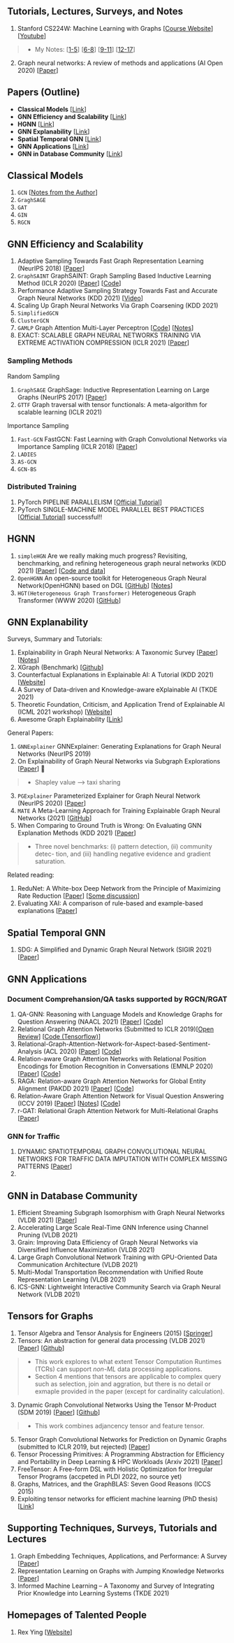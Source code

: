 
## Tutorials, Lectures, Surveys, and Notes
1. Stanford CS224W: Machine Learning with Graphs [[Course Website](http://web.stanford.edu/class/cs224w/)] [[Youtube](https://www.youtube.com/playlist?list=PLoROMvodv4rPLKxIpqhjhPgdQy7imNkDn)]
> * My Notes: [[1-5](https://github.com/heathersherry/GNN/blob/main/CS224W/Stanford_CS224W_1-5.md)] [[6-8](https://github.com/heathersherry/GNN/blob/main/CS224W/Stanford_CS224W_6-8.md)] [[9-11](https://github.com/heathersherry/GNN/blob/main/CS224W/Stanford_CS224W_9-11.md)] [[12-17](https://github.com/heathersherry/GNN/blob/main/CS224W/Stanford_CS224W_12-17.md)]
2. Graph neural networks: A review of methods and applications (AI Open 2020) [[Paper](https://www.sciencedirect.com/science/article/pii/S2666651021000012)]

## Papers (Outline)
* __Classical Models__ [[Link](https://github.com/heathersherry/GNN/blob/main/README.md#classical-models)]
* __GNN Efficiency and Scalability__ [[Link](https://github.com/heathersherry/GNN#gnn-efficiency-and-scalability)]
* __HGNN__ [[Link](https://github.com/heathersherry/GNN#hgnn)]
* __GNN Explanability__ [[Link](https://github.com/heathersherry/GNN#gnn-explanability)]
* __Spatial Temporal GNN__ [[Link](https://github.com/heathersherry/GNN#spatial-temporal-gnn)]
* __GNN Applications__ [[Link](https://github.com/heathersherry/GNN#gnn-applications)]
* __GNN in Database Community__ [[Link](https://github.com/heathersherry/GNN#gnn-in-database-community)]


## Classical Models
1. `GCN` [[Notes from the Author](http://tkipf.github.io/graph-convolutional-networks/)]
2. `GraghSAGE`
3. `GAT`
4. `GIN`
5. `RGCN`

## GNN Efficiency and Scalability
1. Adaptive Sampling Towards Fast Graph Representation Learning (NeurIPS 2018) [[Paper](https://papers.nips.cc/paper/2018/file/01eee509ee2f68dc6014898c309e86bf-Paper.pdf)]
2. `GraphSAINT` GraphSAINT: Graph Sampling Based Inductive Learning Method (ICLR 2020) [[Paper](https://arxiv.org/pdf/1907.04931.pdf)] [[Code](https://github.com/GraphSAINT/GraphSAINT)]
3. Performance Adaptive Sampling Strategy Towards Fast and Accurate Graph Neural Networks (KDD 2021) [[Video](https://www.youtube.com/watch?v=uRxF-xLo60o)]
4. Scaling Up Graph Neural Networks Via Graph Coarsening (KDD 2021)
5. `SimplifiedGCN`
6. `ClusterGCN`
7. `GAMLP` Graph Attention Multi-Layer Perceptron [[Code](https://github.com/PKU-DAIR/GAMLP)] [[Notes](https://mp.weixin.qq.com/s/tGss6m22xABWqhJPl4P9aw)]
8. EXACT: SCALABLE GRAPH NEURAL NETWORKS TRAINING VIA EXTREME ACTIVATION COMPRESSION (ICLR 2021) [[Paper](https://openreview.net/forum?id=vkaMaq95_rX)]

### Sampling Methods
Random Sampling
1. `GraphSAGE` GraphSage: Inductive Representation Learning on Large Graphs (NeurIPS 2017) [[Paper](https://arxiv.org/pdf/1706.02216.pdf)]
2. `GTTF` Graph traversal with tensor functionals: A meta-algorithm for scalable learning (ICLR 2021)

Importance Sampling
1. `Fast-GCN` FastGCN: Fast Learning with Graph Convolutional Networks via Importance Sampling (ICLR 2018) [[Paper](https://arxiv.org/pdf/1801.10247.pdf)]
2. `LADIES`
3. `AS-GCN`
4. `GCN-BS`

### Distributed Training
1. PyTorch PIPELINE PARALLELISM [[Official Tutorial](https://pytorch.org/docs/stable/pipeline.html#torch.distributed.pipeline.sync.Pipe)]
2. PyTorch SINGLE-MACHINE MODEL PARALLEL BEST PRACTICES [[Official Tutorial](https://pytorch.org/tutorials/intermediate/model_parallel_tutorial.html)] successful!!

## HGNN
1. `simpleHGN` Are we really making much progress? Revisiting, benchmarking, and refining heterogeneous graph neural networks (KDD 2021) [[Paper](https://keg.cs.tsinghua.edu.cn/jietang/publications/KDD21-Lv-et-al-HeterGNN.pdf)] [[Code and data](https://github.com/THUDM/HGB)]
2. `OpenHGNN` An open-source toolkit for Heterogeneous Graph Neural Network(OpenHGNN) based on DGL [[GitHub](https://github.com/BUPT-GAMMA/OpenHGNN)] [[Notes](https://mp.weixin.qq.com/s/hz7vD5giWIs-eD9cE7H96A)]
3. `HGT(Heterogeneous Graph Transformer)` Heterogeneous Graph Transformer (WWW 2020) [[GitHub](https://github.com/acbull/pyHGT)]

## GNN Explanability
Surveys, Summary and Tutorials:
1. Explainability in Graph Neural Networks: A Taxonomic Survey [[Paper](https://arxiv.org/pdf/2012.15445.pdf)] [[Notes](https://zhuanlan.zhihu.com/p/359533369)]
2. XGraph (Benchmark) [[Github](https://github.com/divelab/DIG/tree/main/dig/xgraph)]
3. Counterfactual Explanations in Explainable AI: A Tutorial (KDD 2021) [[Website](https://sites.google.com/view/kdd-2021-counterfactual)]
4. A Survey of Data-driven and Knowledge-aware eXplainable AI (TKDE 2021) 
5. Theoretic Foundation, Criticism, and Application Trend of Explainable AI (ICML 2021 workshop) [[Website](https://icml2021-xai.github.io/)]
6. Awesome Graph Explainability [[Link](https://github.com/flyingdoog/awesome-graph-explainability-papers)]

General Papers:
1. `GNNExplainer` GNNExplainer: Generating Explanations for Graph Neural Networks (NeurIPS 2019)
2. On Explainability of Graph Neural Networks via Subgraph Explorations [[Paper](https://arxiv.org/pdf/2102.05152.pdf)] 🌟
> * Shapley value --> taxi sharing
3. `PGExplainer` Parameterized Explainer for Graph Neural Network (NeurIPS 2020) [[Paper](https://github.com/flyingdoog/PGExplainer)]
4. `MATE` A Meta-Learning Approach for Training Explainable Graph Neural Networks (2021) [[GitHub](https://github.com/ispamm/MATE)]
5. When Comparing to Ground Truth is Wrong: On Evaluating GNN Explanation Methods (KDD 2021) [[Paper](https://dl-acm-org.lib.ezproxy.ust.hk/doi/10.1145/3447548.3467283)]
> * Three novel benchmarks: (i) pattern detection, (ii) community detec- tion, and (iii) handling negative evidence and gradient saturation.

Related reading:
1. ReduNet: A White-box Deep Network from the Principle of Maximizing Rate Reduction [[Paper](https://arxiv.org/pdf/2105.10446.pdf)] [[Some discussion](https://mp.weixin.qq.com/s/sZjn5Q8IBu6JXziTBJVLTg)]
2. Evaluating XAI: A comparison of rule-based and example-based explanations [[Paper](https://www.sciencedirect.com/science/article/pii/S0004370220301533)]

## Spatial Temporal GNN
1. SDG: A Simplified and Dynamic Graph Neural Network (SIGIR 2021) [[Paper](https://dongqifu.github.io/publications/SDG.pdf)]

## GNN Applications
### Document Comprehansion/QA tasks supported by RGCN/RGAT
1. QA-GNN: Reasoning with Language Models and Knowledge Graphs for Question Answering (NAACL 2021) [[Paper](https://arxiv.org/pdf/2104.06378.pdf)] [[Code](https://github.com/michiyasunaga/qagnn)]
2. Relational Graph Attention Networks (Submitted to ICLR 2019)[[Open Review](https://openreview.net/forum?id=Bklzkh0qFm)] [[Code (Tensorflow)](https://github.com/babylonhealth/rgat)]
3. Relational-Graph-Attention-Network-for-Aspect-based-Sentiment-Analysis (ACL 2020) [[Paper](https://arxiv.org/pdf/2004.12362.pdf)] [[Code](https://github.com/shenwzh3/RGAT-ABSA)]
4. Relation-aware Graph Attention Networks with Relational Position Encodings for Emotion Recognition in Conversations (EMNLP 2020) [[Paper](https://aclanthology.org/2020.emnlp-main.597)] [[Code](https://github.com/KomorebiLHX/Emotion-Recognition-in-Conversations)]
5. RAGA: Relation-aware Graph Attention Networks for Global Entity Alignment (PAKDD 2021) [[Paper](https://arxiv.org/pdf/2103.00791.pdf)] [[Code](https://github.com/zhurboo/RAGA)]
6. Relation-Aware Graph Attention Network for Visual Question Answering (ICCV 2019) [[Paper](https://arxiv.org/pdf/1903.12314.pdf)] [[Notes](https://blog.csdn.net/xiasli123/article/details/102937712)] [[Code](https://github.com/linjieli222/VQA_ReGAT)]
7. r-GAT: Relational Graph Attention Network for Multi-Relational Graphs [[Paper](https://arxiv.org/pdf/2109.05922.pdf)]

### GNN for Traffic
1. DYNAMIC SPATIOTEMPORAL GRAPH CONVOLUTIONAL NEURAL NETWORKS FOR TRAFFIC DATA IMPUTATION WITH COMPLEX MISSING PATTERNS [[Paper](https://arxiv.org/pdf/2109.08357.pdf)]
2. 


## GNN in Database Community
1. Efficient Streaming Subgraph Isomorphism with Graph Neural Networks (VLDB 2021) [[Paper](http://vldb.org/pvldb/vol14/p730-duong.pdf)]
2. Accelerating Large Scale Real-Time GNN Inference using Channel Pruning (VLDB 2021)
3. Grain: Improving Data Efficiency of Graph Neural Networks via Diversified Influence Maximization (VLDB 2021)
4. Large Graph Convolutional Network Training with GPU-Oriented Data Communication Architecture (VLDB 2021)
5. Multi-Modal Transportation Recommendation with Unified Route Representation Learning (VLDB 2021)
6. ICS-GNN: Lightweight Interactive Community Search via Graph Neural Network (VLDB 2021)

## Tensors for Graphs
1. Tensor Algebra and Tensor Analysis for Engineers (2015) [[Springer](https://link.springer.com/book/10.1007/978-3-319-16342-0)]
2. Tensors: An abstraction for general data processing (VLDB 2021) [[Paper](http://vldb.org/pvldb/vol14/p1797-koutsoukos.pdf)] [[Github](https://github.com/microsoft/hummingbird)]
> * This work explores to what extent Tensor Computation Runtimes (TCRs) can support *non-ML* data processing applications.
> * Section 4 mentions that tensors are applicable to complex query such as selection, join and aggration, but there is no detail or exmaple provided in the paper (except for cardinality calculation).
3. Dynamic Graph Convolutional Networks Using the Tensor M-Product (SDM 2019) [[Paper](https://arxiv.org/pdf/1910.07643)] [[Github](https://github.com/IBM/TM-GCN)]
> * This work combines adjancency tensor and feature tensor.
5. Tensor Graph Convolutional Networks for Prediction on Dynamic Graphs (submitted to ICLR 2019, but rejected) [[Paper](https://openreview.net/forum?id=rylVTTVtvH)]
6. Tensor Processing Primitives: A Programming Abstraction for Efficiency and Portability in Deep Learning & HPC Workloads (Arxiv 2021) [[Paper](https://arxiv.org/pdf/2104.05755.pdf)]
7. FreeTensor: A Free-form DSL with Holistic Optimization for Irregular Tensor Programs (accpeted in PLDI 2022, no source yet)
8. Graphs, Matrices, and the GraphBLAS: Seven Good Reasons (ICCS 2015)
9. Exploiting tensor networks for efficient machine learning (PhD thesis) [[Link](https://hub.hku.hk/handle/10722/308618)]

## Supporting Techniques, Surveys, Tutorials and Lectures

1. Graph Embedding Techniques, Applications, and Performance: A Survey [[Paper](https://arxiv.org/pdf/1705.02801.pdf)]
2. Representation Learning on Graphs with Jumping Knowledge Networks [[Paper](http://proceedings.mlr.press/v80/xu18c/xu18c.pdf)]
3. Informed Machine Learning – A Taxonomy and Survey of Integrating Prior Knowledge into Learning Systems (TKDE 2021)

## Homepages of Talented People
1. Rex Ying [[Website](https://cs.stanford.edu/people/rexy/index.html)]
